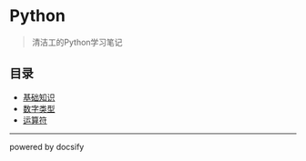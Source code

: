 # Python

> 清洁工的Python学习笔记

## 目录

- [基础知识](https://qingjiegong.rth1.me/#/python/基础知识.md)
- [数字类型](https://qingjiegong.rth1.me/#/python/数字类型.md)
- [运算符](https://qingjiegong.rth1.me/#/python/运算符.md)

---

powered by docsify
